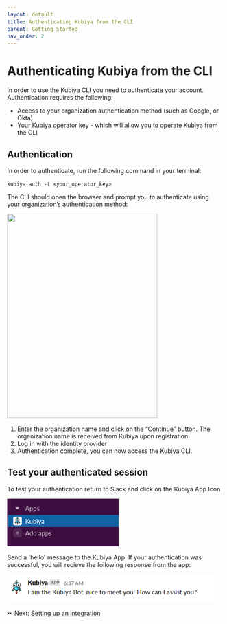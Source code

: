 ```yaml
---
layout: default
title: Authenticating Kubiya from the CLI
parent: Getting Started
nav_order: 2
---
```

# Authenticating Kubiya from the CLI

In order to use the Kubiya CLI you need to authenticate your account. Authentication requires the following:

* Access to your organization authentication method (such as Google, or Okta)
* Your Kubiya operator key - which will allow you to operate Kubiya from the CLI

## Authentication
In order to authenticate, run the following command in your terminal:

    kubiya auth -t <your_operator_key>

The CLI should open the browser and prompt you to authenticate using your organization’s authentication method:

<img src="https://kubiya-static-objects.s3.amazonaws.com/kubiya_enter_org_details.png" width="350" height="475" />

1. Enter the organization name and click on the “Continue” button. The organization name is received from Kubiya upon registration
2. Log in with the identity provider
3. Authentication complete, you can now access the Kubiya CLI.

## Test your authenticated session

To test your authentication return to Slack and click on the Kubiya App Icon

<img src="images/kubiya-icon.png">

Send a 'hello' message to the Kubiya App.  If your authentication was successful, you will recieve the following response from the app:

<img src="images/hello-response.png">

⏭️ Next: [Setting up an integration](gs_enable_integrations.html)